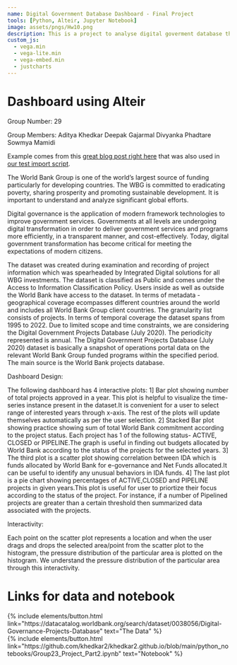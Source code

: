 ```yaml
---
name: Digital Government Database Dashboard - Final Project
tools: [Python, Alteir, Jupyter Notebook]
image: assets/pngs/Hw10.png
description: This is a project to analyse digital goverment database through interactive plots.
custom_js:
  - vega.min
  - vega-lite.min
  - vega-embed.min
  - justcharts
---
```



# Dashboard using Alteir

Group Number: 29

Group Members: Aditya Khedkar Deepak Gajarmal Divyanka Phadtare Sowmya Mamidi

Example comes from this [great blog post right here](https://blog.4dcu.be/programming/2021/05/03/Interactive-Visualizations.html) that was also used in [our test import script](https://github.com/UIUC-iSchool-DataViz/is445_bcubcg_fall2022/blob/main/week01/test_imports_week01.ipynb).

The World Bank Group is one of the world’s largest source of funding particularly for developing countries. The WBG is committed to eradicating poverty, sharing prosperity and promoting sustainable development. It is important to understand and analyze significant global efforts.

Digital governance is the application of modern framework technologies to improve government services. Governments at all levels are undergoing digital transformation  in order to deliver government services and programs more efficiently, in a transparent manner, and cost-effectively. Today, digital government transformation has become critical for meeting the expectations of modern citizens. 

<vegachart schema-url="{{ site.baseurl }}/assets/json/Project_Dashboard.json" style="width: 100%"></vegachart>

The dataset was created during examination and recording of project information which was spearheaded by Integrated Digital solutions for all WBG investments. The dataset is classified as Public and comes under the Access to Information Classification Policy. Users inside as well as outside the World Bank have access to the dataset. In terms of metadata - geographical coverage ecompasses different countries around the world and includes all World Bank Group client countries. The granularity list consists of projects. In terms of temporal coverage the dataset spans from 1995 to 2022. Due to limited scope and time constraints, we are considering the Digital Government Projects Database (July 2020). The periodicity represented is annual. The Digital Government Projects Database (July 2020) dataset is basically a snapshot of operations portal data on the relevant World Bank Group funded programs within the specified period. The main source is the World Bank projects database. 

Dashboard Design:

The following dashboard has 4 interactive plots: 1] Bar plot showing number of total projects approved in a year. This plot is helpful to visualize the time-series instance present in the dataset.It is convenient for a user to select range of interested years through x-axis. The rest of the plots will update themselves automatically as per the user selection. 2] Stacked Bar plot showing practice showing sum of total World Bank commitment according to the project status. Each project has 1 of the following status- ACTIVE, CLOSED or PIPELINE.The graph is useful in finding out budgets allocated by World Bank according to the status of the projects for the selected years. 3] The third plot is a scatter plot showing correlation between IDA which is funds allocated by World Bank for e-governance and Net Funds allocated.It can be useful to identify any unusual behaviors in IDA funds. 4] The last plot is a pie chart showing percentages of ACTIVE,CLOSED and PIPELINE projects in given years.This plot is useful for user to priortize their focus according to the status of the project. For instance, if a number of Pipelined projects are greater than a certain threshold then summarized data associated with the projects.


Interactivity:

Each point on the scatter plot represents a location and when the user drags and drops the selected area/point from the scatter plot to the histogram, the pressure distribution of the particular area is plotted on the histogram. We understand the pressure distribution of the particular area through this interactivity.



# Links for data and notebook

<!-- these are written in a combo of html and liquid --> 

<div class="left">
{% include elements/button.html link="https://datacatalog.worldbank.org/search/dataset/0038056/Digital-Governance-Projects-Database" text="The Data" %}
</div>

<div class="right">
{% include elements/button.html link="https://github.com/khedkar2/khedkar2.github.io/blob/main/python_notebooks/Group23_Project_Part2.ipynb" text="Notebook" %}
</div>